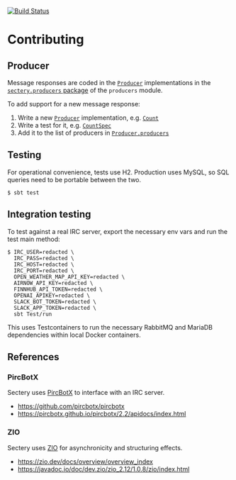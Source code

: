 [![Build Status][build-badge]][build-link]

[build-badge]: https://github.com/earldouglas/sectery/workflows/build/badge.svg "Build Status"
[build-link]: https://github.com/earldouglas/sectery/actions "GitHub Actions"

# Contributing

## Producer

Message responses are coded in the [`Producer`][Producer.scala]
implementations in the [`sectery.producers` package][sectery.producers]
of the `producers` module.

[Producer.scala]: modules/producers/src/main/scala/sectery/Producer.scala
[sectery.producers]: modules/producers/src/main/scala/sectery/producers/

To add support for a new message response:

1. Write a new [`Producer`][Producer.scala] implementation, e.g.
   [`Count`][Count.scala]
2. Write a test for it, e.g. [`CountSpec`][CountSpec.scala]
3. Add it to the list of producers in
   [`Producer.producers`][Producer.producers]

[Count.scala]: modules/producers/src/main/scala/sectery/producers/Count.scala
[CountSpec.scala]: modules/producers/src/test/scala/sectery/producers/CountSpec.scala
[Producer.producers]: modules/producers/src/main/scala/sectery/Producer.scala

## Testing

For operational convenience, tests use H2.  Production uses MySQL, so
SQL queries need to be portable between the two.

```
$ sbt test
```

## Integration testing

To test against a real IRC server, export the necessary env vars and
run the test main method:

```
$ IRC_USER=redacted \
  IRC_PASS=redacted \
  IRC_HOST=redacted \
  IRC_PORT=redacted \
  OPEN_WEATHER_MAP_API_KEY=redacted \
  AIRNOW_API_KEY=redacted \
  FINNHUB_API_TOKEN=redacted \
  OPENAI_APIKEY=redacted \
  SLACK_BOT_TOKEN=redacted \
  SLACK_APP_TOKEN=redacted \
  sbt Test/run
```

This uses Testcontainers to run the necessary RabbitMQ and MariaDB
dependencies within local Docker containers.

## References

### PircBotX

Sectery uses [PircBotX](https://github.com/pircbotx/pircbotx) to
interface with an IRC server.

* https://github.com/pircbotx/pircbotx
* https://pircbotx.github.io/pircbotx/2.2/apidocs/index.html

### ZIO

Sectery uses [ZIO](https://zio.dev/) for asynchronicity and structuring
effects.

* https://zio.dev/docs/overview/overview_index
* https://javadoc.io/doc/dev.zio/zio_2.12/1.0.8/zio/index.html

